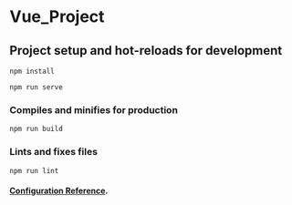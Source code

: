 # Vue_Project


## Project setup and hot-reloads for development
```
npm install

npm run serve
```

### Compiles and minifies for production
```
npm run build
```

### Lints and fixes files
```
npm run lint
```

#### [Configuration Reference](https://cli.vuejs.org/config/).
